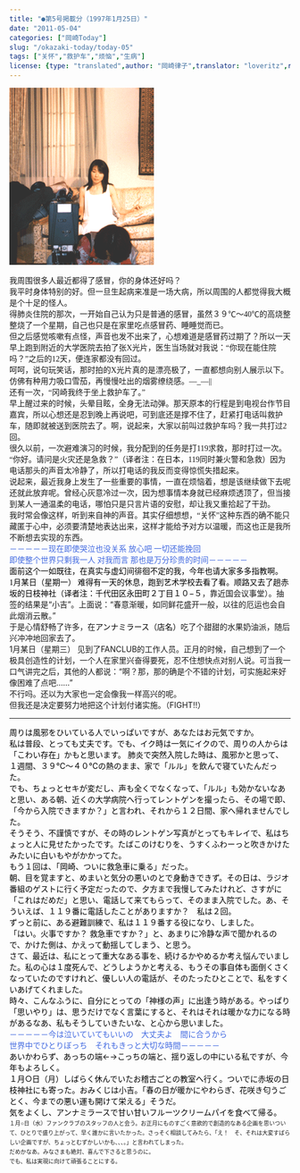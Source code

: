 ```yaml
---
title: "●第5号掲載分（1997年1月25日）"
date: "2011-05-04"
categories: ["岡崎Today"]
slug: "/okazaki-today/today-05"
tags: ["关怀","救护车","烦恼","生病"]
license: {type: "translated",author: "岡崎律子",translator: "loveritz",reproduced-url: "http://www.ne.jp/asahi/okazaki/book/today/today5.html",reproduced-website: "岡崎律子Book"}
---
```


[![](./images/sofa.gif)](./images/sofa.gif)  

<span style="font-family: 宋体;">我周围很多人最近都得了感冒，你的身体还好吗？<br>我平时身体特别的好。但一旦生起病来准是一场大病，所以周围的人都觉得我大概是个十足的怪人。<br>得肺炎住院的那次，一开始自己认为只是普通的感冒，虽然３９℃～40℃的高烧整整烧了一个星期，自己也只是在家里吃点感冒药、睡睡觉而已。<br>但之后感觉咳嗽有点怪，声音也发不出来了，心想难道是感冒药过期了？所以一天早上跑到附近的大学医院去拍了张X光片，医生当场就对我说：“你现在能住院吗？”之后的12天，便连家都没有回过。<br>呵呵，说句玩笑话，那时拍的X光片真的是漂亮极了，一直都想向别人展示以下。仿佛有种用力吸口雪茄，再慢慢吐出的烟雾缭绕感。―_―||<br>还有一次，“冈崎我终于坐上救护车了。”<br>早上醒过来的时候，头晕目眩，全身无法动弹。那天原本的行程是到电视台作节目嘉宾，所以心想还是忍到晚上再说吧，可到底还是撑不住了，赶紧打电话叫救护车，随即就被送到医院去了。啊，说起来，大家以前叫过救护车吗？我一共打过2回。<br>很久以前，一次避难演习的时候，我分配到的任务是打119求救，那时打过一次。<br>“你好。请问是火灾还是急救？”（译者注：在日本，119同时兼火警和急救）因为电话那头的声音太冷静了，所以打电话的我反而变得惊慌失措起来。<br>说起来，最近我身上发生了一些重要的事情，一直在烦恼着，想是该继续做下去呢还就此放弃呢。曾经心灰意冷过一次，因为想事情本身就已经麻烦透顶了，但当接到某人一通温柔的电话，哪怕只是只言片语的安慰，却让我又重拾起了干劲。<br>我时常会像这样，听到来自神的声音。其实仔细想想，“关怀”这种东西的确不能只藏匿于心中，必须要清楚地表达出来，这样才能给予对方以温暖，而这也正是我所不断想去实现的东西。<br></span><span style="font-family: 宋体;"><span style="color: #4169e1;">－－－－－现在即使哭泣也没关系 放心吧 一切还能挽回<br>即使整个世界只剩我一人 对我而言 那也是万分珍贵的时间－－－－－</span></span><span style="color: black;"><span style="font-family: 宋体;"><br>面前这个一如既往，在真实与虚幻间徘徊不定的我，今年也请大家多多指教啊。<br>1月某日（星期一） 难得有一天的休息，跑到艺术学校去看了看。顺路又去了趟赤坂的日枝神社（译者注：千代田区永田町２丁目１０</span></span><span style="color: black;">−</span><span style="color: black;">５</span>，靠近国会议事堂）。抽签的结果是“小吉”。上面说：“春意渐暖，如同鲜花盛开一般，以往的厄运也会自此烟消云散。”  
于是心情舒畅了许多，在<span style="color: black;">アンナミラース（店名）</span>吃了个甜甜的水果奶油派，随后兴冲冲地回家去了。  
1月某日（星期三） 见到了FANCLUB的工作人员。正月的时候，自己想到了一个极具创造性的计划，一个人在家里兴奋得要死，忍不住想快点对别人说。可当我一口气讲完之后，其他的人都说：“啊？那，那的确是个不错的计划，可实施起来好像困难了点吧……”  
不行吗。还以为大家也一定会像我一样高兴的呢。  
但我还是决定要努力地把这个计划付诸实施。（FIGHT!!）

---

<span style="font-family: 宋体;"><span style="color: black;">周りは風邪をひいている人でいっぱいですが、あなたはお元気ですか。</span></span>  
<span style="color: black;">私は普段、とっても丈夫です。でも、イク時は一気にイクので、周りの人からは「こわい存在」かもと思います。</span> <span style="color: black;"> 肺炎で突然入院した時は、風邪かと思って、１週間、３９</span><span style="color: black;">℃</span><span style="color: black;">～４０</span><span style="color: black;">℃</span><span style="color: black;">の熱のまま、家で「ルル」を飲んで寝ていたんだった。</span>  
<span style="color: black;">でも、ちょっとセキが変だし、声も全くでなくなって、「ルル」も効かないなあと思い、ある朝、近くの大学病院へ行ってレントゲンを撮ったら、その場で即、「今から入院できますか？」と言われ、それから１２日間、家へ帰れませんでした。</span>  
<span style="color: black;">そうそう、不謹慎ですが、その時のレントゲン写真がとってもキレイで、私はちょっと人に見せたかったです。たばこのけむりを、うすくふわーっと吹きかけたみたいに白いもやがかかってた。</span>  
<span style="color: black;">もう１回は、「岡崎、ついに救急車に乗る」だった。</span>  
<span style="color: black;">朝、目を覚ますと、めまいと気分の悪いのとで身動きできず。その日は、ラジオ番組のゲストに行く予定だったので、夕方まで我慢してみたけれど、さすがに「これはだめだ」と思い、電話して来てもらって、そのまま入院でした。あ、そういえば、１１９番に電話したことがありますか？　私は２回。</span>  
<span style="color: black;">ずっと前に、ある避難訓練で、私は１１９番する役になり、しました。</span>  
<span style="color: black;">「はい。火事ですか？ 救急車ですか？」と、あまりに冷静な声で聞かれるので、かけた側は、かえって動揺してしまう、と思う。</span>  
<span style="color: black;">さて、最近は、私にとって重大なある事を、続けるかやめるか考え悩んでいました。私の心は１度死んで、どうしようかと考える、もうその事自体も面倒くさくなっていたのですけれど、優しい人の電話が、そのたったひとことで、私をすくいあげてくれました。</span>  
<span style="color: black;">時々、こんなふうに、自分にとっての「神様の声」に出逢う時がある。やっぱり「思いやり」は、思うだけでなく言葉にすると、それはそれは暖かな力になる時があるなあ、私もそうしていきたいな、と心から思いました。</span>  
<span style="font-family: 宋体;"><span style="color: #4169e1;">－－－－－今は泣いていてもいいの　大丈夫よ　間に合うから<br>世界中でひとりぼっち　それもきっと大切な時間－－－－－<br></span></span><span style="color: black;">あいかわらず、あっちの端</span><span style="color: black;">←→</span><span style="color: black;">こっちの端と、揺り返しの中にいる私ですが、今年もよろしく。</span>  
<span style="color: black;">１月</span><span style="color: black;">○</span><span style="color: black;">日（月）しばらく休んでいたお稽古ごとの教室へ行く。ついでに赤坂の日枝神社にも寄った。おみくじは小吉。「春の日が暖かにやわらぎ、花咲き匂うごとく、今までの悪い運も開けて栄える」そうだ。</span>  
<span style="color: black;">気をよくし、アンナミラースで甘い甘いフルーツクリームパイを食べて帰る。</span>  
<span style="font-size: x-small;"><span style="font-family: 宋体;">１月○日（水）ファンクラブのスタッフの人と会う。お正月にものすごく意欲的で創造的なある企画を思いついて、ひとりで盛り上がって、早く誰かに言いたかった。さっそく相談してみたら、「え！　そ、それは大変すばらしい企画ですが、ちょっとむずかしいかも、、、。」と言われてしまった。<br>だめかなあ。みなさまも絶対、喜んで下さると思うのに。<br>でも、私は実現に向けて頑張ることにする。</span></span>  